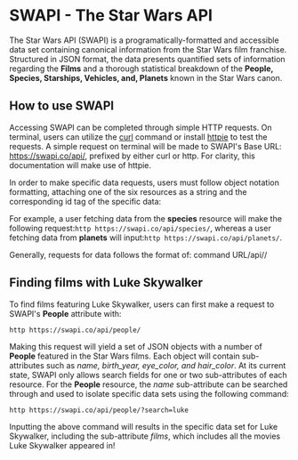 # SWAPI - The Star Wars API

The Star Wars API (SWAPI) is a programatically-formatted and accessible data set containing canonical information from the Star Wars film franchise. Structured in JSON format, the data presents quantified sets of information regarding the <strong>Films</strong> and a thorough statistical breakdown of the <strong>People, Species, Starships, Vehicles, and, Planets</strong> known in the Star Wars canon.

## How to use SWAPI

Accessing SWAPI can be completed through simple HTTP requests. On terminal, users can utilize the [curl](https://curl.haxx.se) command or install [httpie](https://httpie.org/) to test the requests. A simple request on terminal will be made to SWAPI's Base URL: https://swapi.co/api/, prefixed by either curl or http. For clarity, this documentation will make use of httpie. 

In order to make specific data requests, users must follow object notation formatting, attaching one of the six resources as a string and the corresponding id tag of the specific data:

For example, a user fetching data from the <strong>species</strong> resource will make the following request:```http https://swapi.co/api/species/```, whereas a user fetching data from <strong>planets</strong> will input:```http https://swapi.co/api/planets/```.

Generally, requests for data follows the format of: command URL/api/<resource>/

## Finding films with Luke Skywalker

To find films featuring Luke Skywalker, users can first make a request to SWAPI's <strong>People</strong> attribute with:

```http https://swapi.co/api/people/```

Making this request will yield a set of JSON objects with a number of <strong>People</strong> featured in the Star Wars films.
Each object will contain sub-attributes such as <em>name, birth_year, eye_color, and hair_color</em>. At its current state, SWAPI only allows search fields for one or two sub-attributes of each resource. For the <strong>People</strong> resource, the <em>name</em> sub-attribute can be searched through and used to isolate specific data sets using the following command:

```http https://swapi.co/api/people/?search=luke```

Inputting the above command will results in the specific data set for Luke Skywalker, including the sub-attribute <em>films</em>, which includes all the movies Luke Skywalker appeared in!
